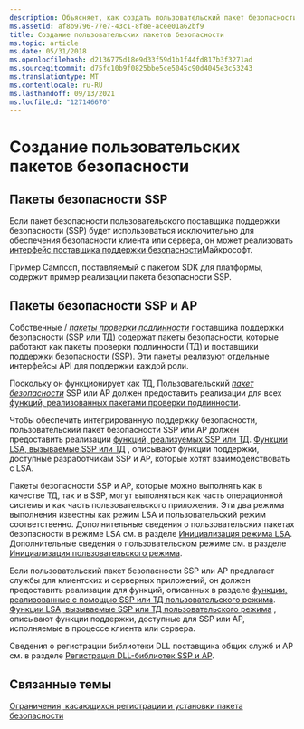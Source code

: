 ```yaml
---
description: Объясняет, как создать пользовательский пакет безопасности.
ms.assetid: af8b9796-77e7-43c1-8f8e-acee01a62bf9
title: Создание пользовательских пакетов безопасности
ms.topic: article
ms.date: 05/31/2018
ms.openlocfilehash: d2136775d18e9d33f59d1b1f44fd817b3f3271ad
ms.sourcegitcommit: d75fc10b9f0825bbe5ce5045c90d4045e3c53243
ms.translationtype: MT
ms.contentlocale: ru-RU
ms.lasthandoff: 09/13/2021
ms.locfileid: "127146670"
---
```

# <a name="creating-custom-security-packages"></a>Создание пользовательских пакетов безопасности

## <a name="ssp-security-packages"></a>Пакеты безопасности SSP

Если пакет безопасности пользовательского поставщика поддержки безопасности (SSP) будет использоваться исключительно для обеспечения безопасности клиента или сервера, он может реализовать [интерфейс поставщика поддержки безопасности](sspi.md)Майкрософт.

Пример Сампссп, поставляемый с пакетом SDK для платформы, содержит пример реализации пакета безопасности SSP.

## <a name="sspap-security-packages"></a>Пакеты безопасности SSP и AP

Собственные [](/windows/desktop/SecGloss/s-gly) / [*пакеты проверки подлинности*](/windows/desktop/SecGloss/a-gly) поставщика поддержки безопасности (SSP или ТД) содержат пакеты безопасности, которые работают как пакеты проверки подлинности (ТД) и поставщики поддержки безопасности (SSP). Эти пакеты реализуют отдельные интерфейсы API для поддержки каждой роли.

Поскольку он функционирует как ТД, Пользовательский [*пакет безопасности*](/windows/desktop/SecGloss/s-gly) SSP или AP должен предоставить реализации для всех [функций, реализованных пакетами проверки подлинности](authentication-functions.md).

Чтобы обеспечить интегрированную поддержку безопасности, пользовательский пакет безопасности SSP или AP должен предоставить реализации [функций, реализуемых SSP или ТД](authentication-functions.md). [Функции LSA, вызываемые SSP или ТД](authentication-functions.md) , описывают функции поддержки, доступные разработчикам SSP и AP, которые хотят взаимодействовать с LSA.

Пакеты безопасности SSP и AP, которые можно выполнять как в качестве ТД, так и в SSP, могут выполняться как часть операционной системы и как часть пользовательского приложения. Эти два режима выполнения известны как режим LSA и пользовательский режим соответственно. Дополнительные сведения о пользовательских пакетах безопасности в режиме LSA см. в разделе [Инициализация режима LSA](lsa-mode-initialization.md). Дополнительные сведения о пользовательском режиме см. в разделе [Инициализация пользовательского режима](user-mode-initialization.md).

Если пользовательский пакет безопасности SSP или AP предлагает службы для клиентских и серверных приложений, он должен предоставить реализации для функций, описанных в разделе [функции, реализованные с помощью SSP или ТД пользовательского режима](authentication-functions.md). [Функции LSA, вызываемые SSP или ТД пользовательского режима](authentication-functions.md) , описывают функции поддержки, доступные для SSP или AP, исполняемые в процессе клиента или сервера.

Сведения о регистрации библиотеки DLL поставщика общих служб и AP см. в разделе [Регистрация DLL-библиотек SSP и AP](registering-ssp-ap-dlls.md).

## <a name="related-topics"></a>Связанные темы

<dl> <dt>

[Ограничения, касающихся регистрации и установки пакета безопасности](restrictions-around-registering-and-installing-a-security-package.md)
</dt> </dl>

 

 
